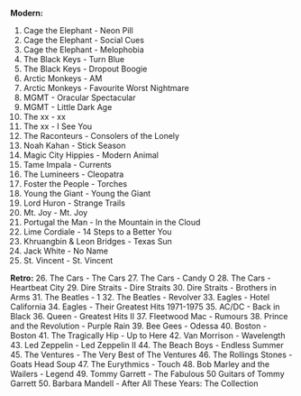 **Modern:**
1. Cage the Elephant - Neon Pill
2. Cage the Elephant - Social Cues
3. Cage the Elephant - Melophobia
4. The Black Keys - Turn Blue
5. The Black Keys - Dropout Boogie
6. Arctic Monkeys - AM
7. Arctic Monkeys - Favourite Worst Nightmare
8. MGMT - Oracular Spectacular
9. MGMT - Little Dark Age
10. The xx - xx
11. The xx - I See You
12. The Raconteurs - Consolers of the Lonely
13. Noah Kahan - Stick Season
14. Magic City Hippies - Modern Animal
15. Tame Impala - Currents
16. The Lumineers - Cleopatra
17. Foster the People - Torches
18. Young the Giant - Young the Giant
19. Lord Huron - Strange Trails
20. Mt. Joy - Mt. Joy
21. Portugal the Man - In the Mountain in the Cloud
22. Lime Cordiale - 14 Steps to a Better You
23. Khruangbin & Leon Bridges - Texas Sun
24. Jack White - No Name
25. St. Vincent - St. Vincent

**Retro:**
26. The Cars - The Cars
27. The Cars - Candy O
28. The Cars - Heartbeat City
29. Dire Straits - Dire Straits
30. Dire Straits - Brothers in Arms
31. The Beatles - 1
32. The Beatles - Revolver
33. Eagles - Hotel California
34. Eagles - Their Greatest Hits 1971-1975
35. AC/DC - Back in Black
36. Queen - Greatest Hits II
37. Fleetwood Mac - Rumours
38. Prince and the Revolution - Purple Rain
39. Bee Gees - Odessa
40. Boston - Boston
41. The Tragically Hip - Up to Here
42. Van Morrison - Wavelength
43. Led Zeppelin - Led Zeppelin II
44. The Beach Boys - Endless Summer
45. The Ventures - The Very Best of The Ventures
46. The Rollings Stones - Goats Head Soup
47. The Eurythmics - Touch
48. Bob Marley and the Wailers - Legend
49. Tommy Garrett - The Fabulous 50 Guitars of Tommy Garrett
50. Barbara Mandell - After All These Years: The Collection

